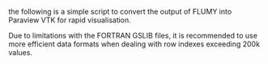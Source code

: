 the following is a simple script to convert the output of FLUMY into Paraview VTK for rapid visualisation.

Due to limitations with the FORTRAN GSLIB files, it is recommended to use more efficient data formats when dealing with row indexes exceeding 200k values.
